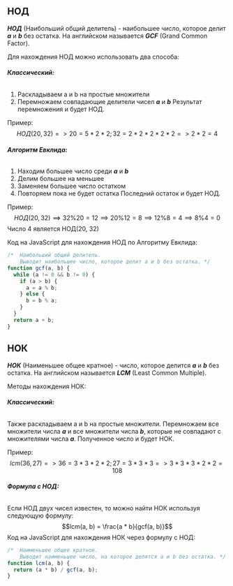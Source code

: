 ## НОД
***НОД*** (Наибольший общий делитель) - наибольшее число, которое делит ***a*** и ***b*** без остатка. На английском называется ***GCF*** (Grand Common Factor).

Для нахождения НОД можно использовать два способа:
###### ***Классический:***
1) Раскладываем a и b на простые множители
2) Перемножаем совпадающие делители чисел ***a*** и ***b***
Результат перемножения и будет НОД.

Пример:
$$НОД(20, 32) => 20 = 5 * 2 * 2; 32 = 2 * 2 * 2 * 2 * 2 => 2 * 2 = 4$$
###### ***Алгоритм Евклида:***
1) Находим большее число среди ***a*** и ***b***
2) Делим большее на меньшее
3) Заменяем большее число остатком
4) Повторяем пока не будет остатка
Последний остаток и будет НОД.

Пример:
$$
НОД(20, 32) \implies32 \% 20 = 12 \implies 20 \% 12 = 8 \implies 12 \% 8 = 4 \implies 8 \% 4 = 0
$$
Число 4 является НОД(20, 32)

Код на JavaScript для нахождения НОД по Алгоритму Евклида:
```JavaScript
/*  Наибольший общий делитель.
    Выводит наибольшее число, которое делит a и b без остатка. */
function gcf(a, b) {
  while (a != 0 && b != 0) {
    if (a > b) {
      a = a % b;
    } else {
      b = b % a;
    }
  }
  return a + b;
}
```

## НОК
***НОК*** (Наименьшее общее кратное) - число, которое делится ***a*** и ***b*** без остатка. На английском называется ***LCM*** (Least Common Multiple).

Методы нахождения НОК:
###### ***Классический:***
Также раскладываем a и b на простые множители. Перемножаем все множители числа ***a*** и все множители числа ***b***, которые не совпадают с множителями числа ***a***.
Полученное число и будет НОК.

Пример:
$$lcm(36, 27) => 36 = 3 * 3 * 2 * 2; 27 = 3 * 3 * 3 => 3 * 3 * 3 * 2 * 2 = 108$$
###### ***Формула с НОД:***
Если НОД двух чисел известен, то можно найти НОК используя следующую формулу:
 $$lcm(a, b) = \frac{a * b}{gcf(a, b)}$$
Код на JavaScript для нахождения НОК через формулу с НОД:
```JavaScript
/*  Наименьшее общее кратное.
    Выводит наименьшее число, на которое делятся a и b без остатка. */
function lcm(a, b) {
  return (a * b) / gcf(a, b);
}
```

